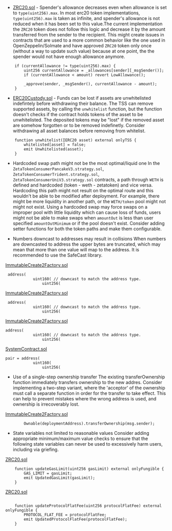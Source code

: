 - [ZRC20.sol](https://github.com/code-423n4/2023-11-zetachain/blob/b237708ed5e86f12c4bddabddfd42f001e81941a/repos/protocol-contracts/contracts/zevm/ZRC20.sol#L160C1-L163C67) - Spender's allowance decreases even when allowance is set to `type(uint256).max`.
In most erc20 token implementations, `type(uint256).max` is taken as infinite, and spender's allowance is not reduced when it has been set to this value.The current implementation the `ZRC20` token does not follow this logic and decrease it by the amount transferred from the sender to the recipient. This might create issues in contracts that are used to a more common behavior like the one used in OpenZeppelin/Solmate and have approved `ZRC20` token only once (without a way to update such value) because at one point, the the spender would not have enough allowance anymore.

```
    if (currentAllowance != type(uint256).max) {
        uint256 currentAllowance = _allowances[sender][_msgSender()];
        if (currentAllowance < amount) revert LowAllowance();

        _approve(sender, _msgSender(), currentAllowance - amount);
    }

```

- [ERC20Custody.sol](https://github.com/code-423n4/2023-11-zetachain/blob/b237708ed5e86f12c4bddabddfd42f001e81941a/repos/protocol-contracts/contracts/evm/ERC20Custody.sol#L153) - Funds can be lost if assets are unwhitelisted indefintely before withdrawing their balance. 
The TSS can remove supported assets, by calling the `unwhitelist` function, but the function doesn't checks if the contract holds tokens of the asset to be unwhitelisted. The deposited tokens may be "lost" if the removed asset are somehow forgotten or to be removed indefinetly. Consider withdrawing all asset balances before removing from whitelist.
```
    function unwhitelist(IERC20 asset) external onlyTSS {
        whitelisted[asset] = false;
        emit Unwhitelisted(asset);
    }
```

- Hardcoded swap path might not be the most optimal/liquid one
In the `ZetaTokenConsumerPancakeV3.strategy.sol`, `ZetaTokenConsumerTrident.strategy.sol`, `ZetaTokenConsumerUniV3.strategy.sol` contracts, a path through `WETH` is defined and hardcoded (token - weth - zetatoken) and vice versa. Hardcoding this path might not result on the optimal route and this wouldn't be able to be modified after deployment.
For example, there might be more liquidity in another path, or the `WETH/token` pool might not might not exist. Using a hardcoded swap may force swaps on a improper pool with little liquidity which can cause loss of funds, users might not be able to make swaps when `amountOut` is less than user specified `amountOutMinimum` or if the pool doesn't exist.
Consider adding setter functions for both the token paths and make them configurable.

- Numbers downcast to addresses may result in collisions
When numbers are downcasted to address the upper bytes are truncated, which may mean that more than one value will map to the address. It is recommended to use the SafeCast library.

[ImmutableCreate2Factory.sol](https://github.com/code-423n4/2023-11-zetachain/blob/b237708ed5e86f12c4bddabddfd42f001e81941a/repos/protocol-contracts/contracts/evm/tools/ImmutableCreate2Factory.sol#L34C42-L36C25)
```
 address(
            uint160( // downcast to match the address type.
                uint256(
```

[ImmutableCreate2Factory.sol](https://github.com/code-423n4/2023-11-zetachain/blob/b237708ed5e86f12c4bddabddfd42f001e81941a/repos/protocol-contracts/contracts/evm/tools/ImmutableCreate2Factory.sol#L113C28-L115C30)
```
 address(
            uint160( // downcast to match the address type.
                uint256( 
```
[ImmutableCreate2Factory.sol](https://github.com/code-423n4/2023-11-zetachain/blob/b237708ed5e86f12c4bddabddfd42f001e81941a/repos/protocol-contracts/contracts/evm/tools/ImmutableCreate2Factory.sol#L153C29-L155C26)
```
address(
            uint160( // downcast to match the address type.
                uint256( 
```
[SystemContract.sol](https://github.com/code-423n4/2023-11-zetachain/blob/b237708ed5e86f12c4bddabddfd42f001e81941a/repos/protocol-contracts/contracts/zevm/SystemContract.sol#L102C1-L104C25)
```
pair = address(
            uint160(
                uint256(
```


- Use of a single-step ownership transfer
The existing transferOwnership function immediately transfers ownership to the new addres. Consider implementing a two-step variant, where the 'acceptor' of the ownership must call a separate function in order for the transfer to take effect. This can help to prevent mistakes where the wrong address is used, and ownership is irrecoverably lost.

[ImmutableCreate2Factory.sol](https://github.com/code-423n4/2023-11-zetachain/blob/b237708ed5e86f12c4bddabddfd42f001e81941a/repos/protocol-contracts/contracts/evm/tools/ImmutableCreate2Factory.sol#L207)
```
        Ownable(deploymentAddress).transferOwnership(msg.sender);
```

- State variables not limited to reasonable values
Consider adding appropriate minimum/maximum value checks to ensure that the following state variables can never be used to excessively harm users, including via griefing.

[ZRC20.sol](https://github.com/code-423n4/2023-11-zetachain/blob/b237708ed5e86f12c4bddabddfd42f001e81941a/repos/protocol-contracts/contracts/zevm/ZRC20.sol#L279)
```
    function updateGasLimit(uint256 gasLimit) external onlyFungible {
        GAS_LIMIT = gasLimit;
        emit UpdatedGasLimit(gasLimit); 
    }
```
[ZRC20.sol](https://github.com/code-423n4/2023-11-zetachain/blob/b237708ed5e86f12c4bddabddfd42f001e81941a/repos/protocol-contracts/contracts/zevm/ZRC20.sol#L288)
```

    function updateProtocolFlatFee(uint256 protocolFlatFee) external onlyFungible {
        PROTOCOL_FLAT_FEE = protocolFlatFee;
        emit UpdatedProtocolFlatFee(protocolFlatFee);  
    }

```